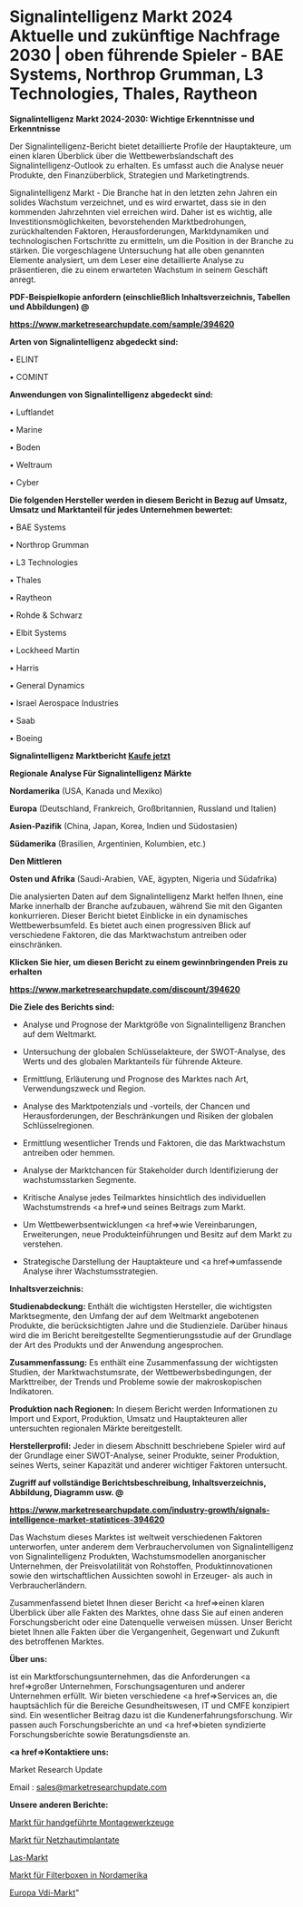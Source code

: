 # Signalintelligenz Markt 2024 Aktuelle und zukünftige Nachfrage 2030 | oben führende Spieler - BAE Systems, Northrop Grumman, L3 Technologies, Thales, Raytheon

<strong>Signalintelligenz Markt 2024-2030: Wichtige Erkenntnisse und Erkenntnisse</strong>

Der Signalintelligenz-Bericht bietet detaillierte Profile der Hauptakteure, um einen klaren Überblick über die Wettbewerbslandschaft des Signalintelligenz-Outlook zu erhalten. Es umfasst auch die Analyse neuer Produkte, den Finanzüberblick, Strategien und Marketingtrends.

Signalintelligenz Markt - Die Branche hat in den letzten zehn Jahren ein solides Wachstum verzeichnet, und es wird erwartet, dass sie in den kommenden Jahrzehnten viel erreichen wird. Daher ist es wichtig, alle Investitionsmöglichkeiten, bevorstehenden Marktbedrohungen, zurückhaltenden Faktoren, Herausforderungen, Marktdynamiken und technologischen Fortschritte zu ermitteln, um die Position in der Branche zu stärken. Die vorgeschlagene Untersuchung hat alle oben genannten Elemente analysiert, um dem Leser eine detaillierte Analyse zu präsentieren, die zu einem erwarteten Wachstum in seinem Geschäft anregt.



<strong><b>PDF-Beispielkopie anfordern (einschließlich Inhaltsverzeichnis, Tabellen und Abbildungen) @ </b></strong>

<strong><a href=https://www.marketresearchupdate.com/sample/394620>

<strong>https://www.marketresearchupdate.com/sample/394620</u></a></strong></strong>



<strong>Arten von Signalintelligenz abgedeckt sind:</strong>

• ELINT

• COMINT



<strong>Anwendungen von Signalintelligenz abgedeckt sind:</strong>

• Luftlandet

• Marine

• Boden

• Weltraum

• Cyber



<strong>Die folgenden Hersteller werden in diesem Bericht in Bezug auf Umsatz, Umsatz und Marktanteil für jedes Unternehmen bewertet:</strong>

• BAE Systems

• Northrop Grumman

• L3 Technologies

• Thales

• Raytheon

• Rohde & Schwarz

• Elbit Systems

• Lockheed Martin

• Harris

• General Dynamics

• Israel Aerospace Industries

• Saab

• Boeing



<strong>Signalintelligenz Marktbericht <a href=https://www.marketresearchupdate.com/buynow/394620>Kaufe jetzt</a></strong>



<strong>Regionale Analyse Für Signalintelligenz Märkte</strong>



<strong>Nordamerika</strong> (USA, Kanada und Mexiko)



<strong>Europa</strong> (Deutschland, Frankreich, Großbritannien, Russland und Italien)



<strong>Asien-Pazifik</strong> (China, Japan, Korea, Indien und Südostasien)



<strong>Südamerika</strong> (Brasilien, Argentinien, Kolumbien, etc.)



<strong>Den Mittleren</strong> 

<strong>Osten und Afrika</strong> (Saudi-Arabien, VAE, ägypten, Nigeria und Südafrika)

Die analysierten Daten auf dem Signalintelligenz Markt helfen Ihnen, eine Marke innerhalb der Branche aufzubauen, während Sie mit den Giganten konkurrieren. Dieser Bericht bietet Einblicke in ein dynamisches Wettbewerbsumfeld. Es bietet auch einen progressiven Blick auf verschiedene Faktoren, die das Marktwachstum antreiben oder einschränken.



<strong>Klicken Sie hier, um diesen Bericht zu einem gewinnbringenden Preis zu erhalten
</strong>

<strong><a href=https://www.marketresearchupdate.com/discount/394620>https://www.marketresearchupdate.com/discount/394620</b></u></strong></a>



<strong>Die Ziele des Berichts sind:</strong>

- Analyse und Prognose der Marktgröße von Signalintelligenz Branchen auf dem Weltmarkt.

- Untersuchung der globalen Schlüsselakteure, der SWOT-Analyse, des Werts und des globalen Marktanteils für führende Akteure.

- Ermittlung, Erläuterung und Prognose des Marktes nach Art, Verwendungszweck und Region.

- Analyse des Marktpotenzials und -vorteils, der Chancen und Herausforderungen, der Beschränkungen und Risiken der globalen Schlüsselregionen.

- Ermittlung wesentlicher Trends und Faktoren, die das Marktwachstum antreiben oder hemmen.

- Analyse der Marktchancen für Stakeholder durch Identifizierung der wachstumsstarken Segmente.

- Kritische Analyse jedes Teilmarktes hinsichtlich des individuellen Wachstumstrends <a href=>und</a> seines Beitrags zum Markt.

- Um Wettbewerbsentwicklungen <a href=>wie</a> Vereinbarungen, Erweiterungen, neue Produkteinführungen und Besitz auf dem Markt zu verstehen.

- Strategische Darstellung der Hauptakteure und <a href=>umfas</a>sende Analyse ihrer Wachstumsstrategien.



<strong>Inhaltsverzeichnis:</strong>



<strong>Studienabdeckung:</strong> Enthält die wichtigsten Hersteller, die wichtigsten Marktsegmente, den Umfang der auf dem Weltmarkt angebotenen Produkte, die berücksichtigten Jahre und die Studienziele. Darüber hinaus wird die im Bericht bereitgestellte Segmentierungsstudie auf der Grundlage der Art des Produkts und der Anwendung angesprochen.



<strong>Zusammenfassung:</strong> Es enthält eine Zusammenfassung der wichtigsten Studien, der Marktwachstumsrate, der Wettbewerbsbedingungen, der Markttreiber, der Trends und Probleme sowie der makroskopischen Indikatoren.



<strong>Produktion nach Regionen:</strong> In diesem Bericht werden Informationen zu Import und Export, Produktion, Umsatz und Hauptakteuren aller untersuchten regionalen Märkte bereitgestellt.



<strong>Herstellerprofil:</strong> Jeder in diesem Abschnitt beschriebene Spieler wird auf der Grundlage einer SWOT-Analyse, seiner Produkte, seiner Produktion, seines Werts, seiner Kapazität und anderer wichtiger Faktoren untersucht.



<strong><b>Zugriff auf vollständige Berichtsbeschreibung, Inhaltsverzeichnis, Abbildung, Diagramm usw. @ </b></strong>

<strong><a href=https://www.marketresearchupdate.com/industry-growth/signals-intelligence-market-statistices-394620>https://www.marketresearchupdate.com/industry-growth/signals-intelligence-market-statistices-394620</a></strong>

Das Wachstum dieses Marktes ist weltweit verschiedenen Faktoren unterworfen, unter anderem dem Verbrauchervolumen von Signalintelligenz von Signalintelligenz Produkten, Wachstumsmodellen anorganischer Unternehmen, der Preisvolatilität von Rohstoffen, Produktinnovationen sowie den wirtschaftlichen Aussichten sowohl in Erzeuger- als auch in Verbraucherländern.

Zusammenfassend bietet Ihnen dieser Bericht <a href=>einen</a> klaren Überblick über alle Fakten des Marktes, ohne dass Sie auf einen anderen Forschungsbericht oder eine Datenquelle verweisen müssen. Unser Bericht bietet Ihnen alle Fakten über die Vergangenheit, Gegenwart und Zukunft des betroffenen Marktes.



<strong>Über uns:</strong>

 ist ein Marktforschungsunternehmen, das die Anforderungen <a href=>großer</a> Unternehmen, Forschungsagenturen und anderer Unternehmen erfüllt. Wir bieten verschiedene <a href=>Services</a> an, die hauptsächlich für die Bereiche Gesundheitswesen, IT und CMFE konzipiert sind. Ein wesentlicher Beitrag dazu ist die Kundenerfahrungsforschung. Wir passen auch Forschungsberichte an und <a href=>bieten</a> syndizierte Forschungsberichte sowie Beratungsdienste an.



<strong><a href=>Kontaktiere uns:</a></strong>

Market Research Update

Email : sales@marketresearchupdate.com



<strong>Unsere anderen Berichte:</strong>

<a href=https://www.linkedin.com/pulse/handheld-assembly-tools-market-expects-see>Markt für handgeführte Montagewerkzeuge</a>

<a href=https://www.linkedin.com/pulse/retinal-implants-market-pointing-capture-largest-growth>Markt für Netzhautimplantate</a>

<a href=https://www.linkedin.com/pulse/las-market-2023-analysis-growth-drivers-vendors-landscape>Las-Markt</a>

<a href=https://www.linkedin.com/pulse/north-america-filter-boxes-market-2023-comprehensive>Markt für Filterboxen in Nordamerika</a>

<a href=https://www.linkedin.com/pulse/europe-vdi-market-2023-current-future-potential-medgadget-news24>Europa Vdi-Markt</a>"
